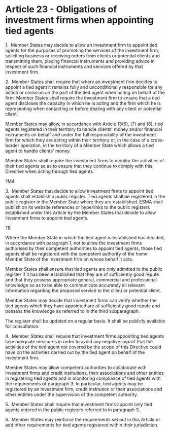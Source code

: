 # Article 23 - Obligations of investment firms when appointing tied agents


1.  Member States may decide to allow an investment firm to appoint tied agents for the purposes of promoting the services of the investment firm, soliciting business or receiving orders from clients or potential clients and transmitting them, placing financial instruments and providing advice in respect of such financial instruments and services offered by that investment firm.

2.  Member States shall require that where an investment firm decides to appoint a tied agent it remains fully and unconditionally responsible for any action or omission on the part of the tied agent when acting on behalf of the firm. Member States shall require the investment firm to ensure that a tied agent discloses the capacity in which he is acting and the firm which he is representing when contacting or before dealing with any client or potential client.

Member States may allow, in accordance with Article 13(6), (7) and (8), tied agents registered in their territory to handle clients' money and/or financial instruments on behalf and under the full responsibility of the investment firm for which they are acting within their territory or, in the case of a cross-border operation, in the territory of a Member State which allows a tied agent to handle clients' money.

Member States shall require the investment firms to monitor the activities of their tied agents so as to ensure that they continue to comply with this Directive when acting through tied agents.

?M4

3.  Member States that decide to allow investment firms to appoint tied agents shall establish a public register. Tied agents shall be registered in the public register in the Member State where they are established. ESMA shall publish on its website references or hyperlinks to the public registers established under this Article by the Member States that decide to allow investment firms to appoint tied agents.

?B

Where the Member State in which the tied agent is established has decided, in accordance with paragraph 1, not to allow the investment firms authorised by their competent authorities to appoint tied agents, those tied agents shall be registered with the competent authority of the home Member State of the investment firm on whose behalf it acts.

Member States shall ensure that tied agents are only admitted to the public register if it has been established that they are of sufficiently good repute and that they possess appropriate general, commercial and professional knowledge so as to be able to communicate accurately all relevant information regarding the proposed service to the client or potential client.

Member States may decide that investment firms can verify whether the tied agents which they have appointed are of sufficiently good repute and possess the knowledge as referred to in the third subparagraph.

The register shall be updated on a regular basis. It shall be publicly available for consultation.

4.  Member States shall require that investment firms appointing tied agents take adequate measures in order to avoid any negative impact that the activities of the tied agent not covered by the scope of this Directive could have on the activities carried out by the tied agent on behalf of the investment firm.

Member States may allow competent authorities to collaborate with investment firms and credit institutions, their associations and other entities in registering tied agents and in monitoring compliance of tied agents with the requirements of paragraph 3. In particular, tied agents may be registered by an investment firm, credit institution or their associations and other entities under the supervision of the competent authority.

5.  Member States shall require that investment firms appoint only tied agents entered in the public registers referred to in paragraph 3.

6.  Member States may reinforce the requirements set out in this Article or add other requirements for tied agents registered within their jurisdiction.

